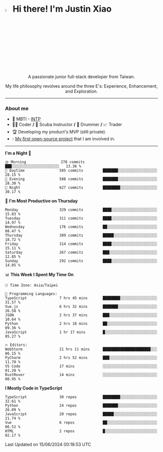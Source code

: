 # <img src="https://media.giphy.com/media/hvRJCLFzcasrR4ia7z/giphy.gif" width="5%">Hi there! I'm Justin Xiao
<p align="center">A passionate junior full-stack developer from Taiwan.  </p>
<p align="center">My life philosophy revolves around the three E's: Experience, Enhancement, and Exploration.</p>

---
### About me
- 👀 MBTI - [INTP](https://www.16personalities.com/intp-personality)
- 👨‍💻 Coder **/** 🤿 Scuba Instructor **/** 🥁 Drummer **/** 📈 Trader
- 🏆 Developing my product's MVP (still private).
- 💧 [My first open-source project](https://github.com/Game-as-a-Service/Game-Lobby-Web) that I am involved in.

---
<!--START_SECTION:waka-->
**I'm a Night 🦉** 

```text
🌞 Morning                278 commits         ███░░░░░░░░░░░░░░░░░░░░░░   13.38 % 
🌆 Daytime                585 commits         ███████░░░░░░░░░░░░░░░░░░   28.15 % 
🌃 Evening                588 commits         ███████░░░░░░░░░░░░░░░░░░   28.30 % 
🌙 Night                  627 commits         ████████░░░░░░░░░░░░░░░░░   30.17 % 
```
📅 **I'm Most Productive on Thursday** 

```text
Monday                   329 commits         ████░░░░░░░░░░░░░░░░░░░░░   15.83 % 
Tuesday                  311 commits         ████░░░░░░░░░░░░░░░░░░░░░   14.97 % 
Wednesday                176 commits         ██░░░░░░░░░░░░░░░░░░░░░░░   08.47 % 
Thursday                 389 commits         █████░░░░░░░░░░░░░░░░░░░░   18.72 % 
Friday                   314 commits         ████░░░░░░░░░░░░░░░░░░░░░   15.11 % 
Saturday                 267 commits         ███░░░░░░░░░░░░░░░░░░░░░░   12.85 % 
Sunday                   292 commits         ████░░░░░░░░░░░░░░░░░░░░░   14.05 % 
```


📊 **This Week I Spent My Time On** 

```text
🕑︎ Time Zone: Asia/Taipei

💬 Programming Languages: 
TypeScript               7 hrs 45 mins       ████████░░░░░░░░░░░░░░░░░   31.57 % 
Vue.js                   6 hrs 32 mins       ███████░░░░░░░░░░░░░░░░░░   26.58 % 
JSON                     2 hrs 37 mins       ███░░░░░░░░░░░░░░░░░░░░░░   10.64 % 
Python                   2 hrs 18 mins       ██░░░░░░░░░░░░░░░░░░░░░░░   09.36 % 
JavaScript               1 hr 17 mins        █░░░░░░░░░░░░░░░░░░░░░░░░   05.27 % 

🔥 Editors: 
WebStorm                 21 hrs 11 mins      ██████████████████████░░░   86.15 % 
PyCharm                  2 hrs 52 mins       ███░░░░░░░░░░░░░░░░░░░░░░   11.70 % 
VS Code                  17 mins             ░░░░░░░░░░░░░░░░░░░░░░░░░   01.20 % 
RustRover                14 mins             ░░░░░░░░░░░░░░░░░░░░░░░░░   00.95 % 
```

**I Mostly Code in TypeScript** 

```text
TypeScript               30 repos            ████████░░░░░░░░░░░░░░░░░   32.61 % 
Python                   24 repos            ███████░░░░░░░░░░░░░░░░░░   26.09 % 
JavaScript               20 repos            █████░░░░░░░░░░░░░░░░░░░░   21.74 % 
Vue                      6 repos             ██░░░░░░░░░░░░░░░░░░░░░░░   06.52 % 
HTML                     2 repos             █░░░░░░░░░░░░░░░░░░░░░░░░   02.17 % 
```




 Last Updated on 15/06/2024 00:18:53 UTC
<!--END_SECTION:waka-->
